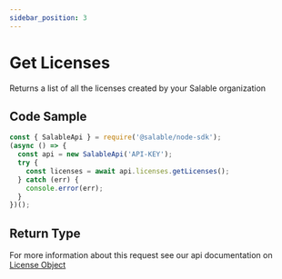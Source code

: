 ```yaml
---
sidebar_position: 3
---
```


# Get Licenses

Returns a list of all the licenses created by your Salable organization

## Code Sample

```typescript
const { SalableApi } = require('@salable/node-sdk');
(async () => {
  const api = new SalableApi('API-KEY');
  try {
    const licenses = await api.licenses.getLicenses();
  } catch (err) {
    console.error(err);
  }
})();
```

## Return Type

For more information about this request see our api documentation on [License Object](https://docs.salable.app/api#tag/Licenses/operation/getLicenseByUuid)
